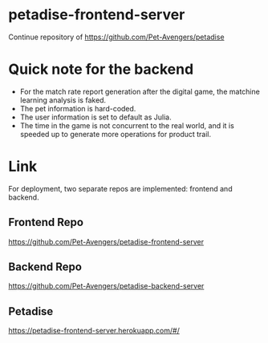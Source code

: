 # petadise-frontend-server
Continue repository of https://github.com/Pet-Avengers/petadise
# Quick note for the backend
- For the match rate report generation after the digital game, the matchine learning analysis is faked.
- The pet information is hard-coded.
- The user information is set to default as Julia.
- The time in the game is not concurrent to the real world, and it is speeded up to generate more operations for product trail.
# Link
For deployment, two separate repos are implemented: frontend and backend.
## Frontend Repo
https://github.com/Pet-Avengers/petadise-frontend-server
## Backend Repo
https://github.com/Pet-Avengers/petadise-backend-server
## Petadise
https://petadise-frontend-server.herokuapp.com/#/
